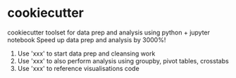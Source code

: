 # cookiecutter
cookiecutter toolset for data prep and analysis using python + jupyter notebook
Speed up data prep and analysis by 3000%!

1. Use 'xxx' to start data prep and cleansing work
2. Use 'xxx' to also perform analysis using groupby, pivot tables, crosstabs
3. Use 'xxx' to reference visualisations code
